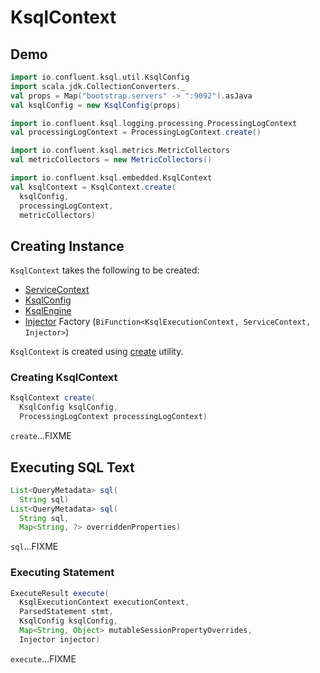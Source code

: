 # KsqlContext

## Demo

```scala
import io.confluent.ksql.util.KsqlConfig
import scala.jdk.CollectionConverters._
val props = Map("bootstrap.servers" -> ":9092").asJava
val ksqlConfig = new KsqlConfig(props)

import io.confluent.ksql.logging.processing.ProcessingLogContext
val processingLogContext = ProcessingLogContext.create()

import io.confluent.ksql.metrics.MetricCollectors
val metricCollectors = new MetricCollectors()

import io.confluent.ksql.embedded.KsqlContext
val ksqlContext = KsqlContext.create(
  ksqlConfig,
  processingLogContext,
  metricCollectors)
```

## Creating Instance

`KsqlContext` takes the following to be created:

* <span id="serviceContext"> [ServiceContext](../ServiceContext.md)
* <span id="ksqlConfig"> [KsqlConfig](../KsqlConfig.md)
* <span id="ksqlEngine"> [KsqlEngine](../KsqlEngine.md)
* <span id="injectorFactory"> [Injector](../Injector.md) Factory (`BiFunction<KsqlExecutionContext, ServiceContext, Injector>`)

`KsqlContext` is created using [create](#create) utility.

### <span id="create"> Creating KsqlContext

```java
KsqlContext create(
  KsqlConfig ksqlConfig,
  ProcessingLogContext processingLogContext)
```

`create`...FIXME

## <span id="sql"> Executing SQL Text

```java
List<QueryMetadata> sql(
  String sql)
List<QueryMetadata> sql(
  String sql,
  Map<String, ?> overriddenProperties)
```

`sql`...FIXME

### <span id="execute"> Executing Statement

```java
ExecuteResult execute(
  KsqlExecutionContext executionContext,
  ParsedStatement stmt,
  KsqlConfig ksqlConfig,
  Map<String, Object> mutableSessionPropertyOverrides,
  Injector injector)
```

`execute`...FIXME
